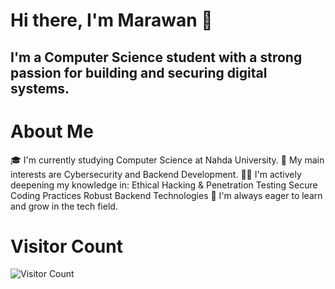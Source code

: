 # Hi there, I'm Marawan 👋
## I'm a Computer Science student with a strong passion for building and securing digital systems.
# About Me
🎓 I'm currently studying Computer Science at Nahda University.
🔐 My main interests are Cybersecurity and Backend Development.
👨‍💻 I'm actively deepening my knowledge in:
Ethical Hacking & Penetration Testing
Secure Coding Practices
Robust Backend Technologies
🌱 I'm always eager to learn and grow in the tech field.

# Visitor Count 
![Visitor Count](https://profile-counter.glitch.me/Marawan6/count.svg)


